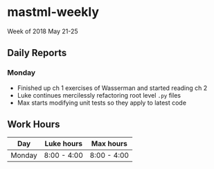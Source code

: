 # mastml-weekly

Week of 2018 May 21-25

## Daily Reports

### Monday

- Finished up ch 1 exercises of Wasserman and started reading ch 2
- Luke continues mercilessly refactoring root level `.py` files
- Max starts modifying unit tests so they apply to latest code

## Work Hours

Day | Luke hours | Max hours
--- | --- | ---
Monday | 8:00 - 4:00 | 8:00 - 4:00
